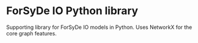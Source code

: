# ForSyDe IO Python library

Supporting library for ForSyDe IO models in Python. Uses NetworkX for the core graph features.

